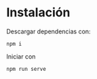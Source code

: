 # Instalación
   Descargar dependencias con:
   
   ` npm i `
   
   Iniciar con

   ` npm run serve `
